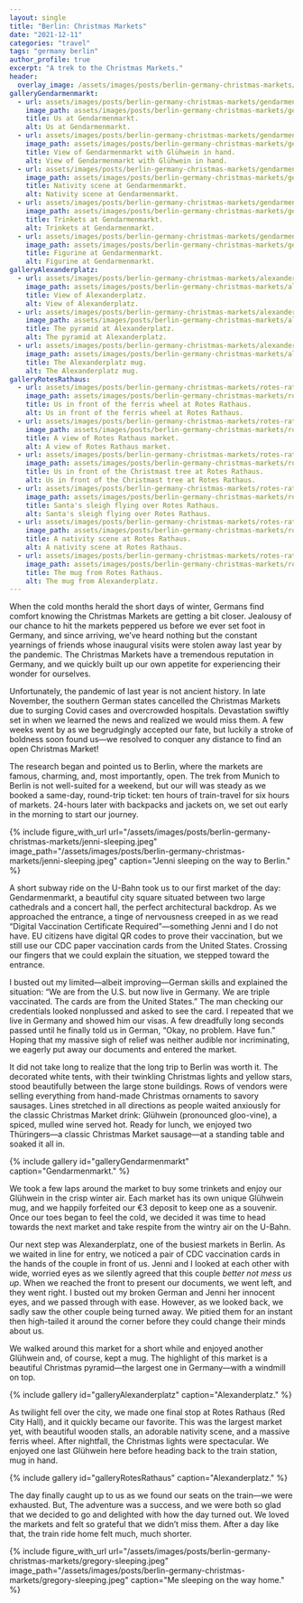```yaml
---
layout: single
title: "Berlin: Christmas Markets"
date: "2021-12-11"
categories: "travel"
tags: "germany berlin"
author_profile: true
excerpt: "A trek to the Christmas Markets."
header:
  overlay_image: /assets/images/posts/berlin-germany-christmas-markets/rotes-rathaus-overview.jpeg
galleryGendarmenmarkt:
  - url: assets/images/posts/berlin-germany-christmas-markets/gendarmenmarkt-drinks.jpeg
    image_path: assets/images/posts/berlin-germany-christmas-markets/gendarmenmarkt-drinks.jpeg
    title: Us at Gendarmenmarkt.
    alt: Us at Gendarmenmarkt.
  - url: assets/images/posts/berlin-germany-christmas-markets/gendarmenmarkt-mug.jpeg
    image_path: assets/images/posts/berlin-germany-christmas-markets/gendarmenmarkt-mug.jpeg
    title: View of Gendarmenmarkt with Glühwein in hand.
    alt: View of Gendarmenmarkt with Glühwein in hand.
  - url: assets/images/posts/berlin-germany-christmas-markets/gendarmentmark-nativity.jpeg
    image_path: assets/images/posts/berlin-germany-christmas-markets/gendarmentmark-nativity.jpeg
    title: Nativity scene at Gendarmenmarkt.
    alt: Nativity scene at Gendarmenmarkt.
  - url: assets/images/posts/berlin-germany-christmas-markets/gendarmenmark-trinkets.jpeg
    image_path: assets/images/posts/berlin-germany-christmas-markets/gendarmenmark-trinkets.jpeg
    title: Trinkets at Gendarmenmarkt.
    alt: Trinkets at Gendarmenmarkt.
  - url: assets/images/posts/berlin-germany-christmas-markets/gendarmenmarkt-beer-guy.jpeg
    image_path: assets/images/posts/berlin-germany-christmas-markets/gendarmenmarkt-beer-guy.jpeg
    title: Figurine at Gendarmenmarkt.
    alt: Figurine at Gendarmenmarkt.
galleryAlexanderplatz:
  - url: assets/images/posts/berlin-germany-christmas-markets/alexanderplatz-pyramid-tram.jpeg
    image_path: assets/images/posts/berlin-germany-christmas-markets/alexanderplatz-pyramid-tram.jpeg
    title: View of Alexanderplatz.
    alt: View of Alexanderplatz.
  - url: assets/images/posts/berlin-germany-christmas-markets/alexanderplatz-pyramid.jpeg
    image_path: assets/images/posts/berlin-germany-christmas-markets/alexanderplatz-pyramid.jpeg
    title: The pyramid at Alexanderplatz.
    alt: The pyramid at Alexanderplatz.
  - url: assets/images/posts/berlin-germany-christmas-markets/alexanderplatz-mug.jpeg
    image_path: assets/images/posts/berlin-germany-christmas-markets/alexanderplatz-mug.jpeg
    title: The Alexanderplatz mug.
    alt: The Alexanderplatz mug.
galleryRotesRathaus:
  - url: assets/images/posts/berlin-germany-christmas-markets/rotes-rathaus-us-wheel.jpeg
    image_path: assets/images/posts/berlin-germany-christmas-markets/rotes-rathaus-us-wheel.jpeg
    title: Us in front of the ferris wheel at Rotes Rathaus.
    alt: Us in front of the ferris wheel at Rotes Rathaus.
  - url: assets/images/posts/berlin-germany-christmas-markets/rotes-rathaus-overview.jpeg
    image_path: assets/images/posts/berlin-germany-christmas-markets/rotes-rathaus-overview.jpeg
    title: A view of Rotes Rathaus market.
    alt: A view of Rotes Rathaus market.
  - url: assets/images/posts/berlin-germany-christmas-markets/rotes-rathaus-us-tree.jpeg
    image_path: assets/images/posts/berlin-germany-christmas-markets/rotes-rathaus-us-tree.jpeg
    title: Us in front of the Christmast tree at Rotes Rathaus.
    alt: Us in front of the Christmast tree at Rotes Rathaus.
  - url: assets/images/posts/berlin-germany-christmas-markets/rotes-rathaus-sleigh.jpeg
    image_path: assets/images/posts/berlin-germany-christmas-markets/rotes-rathaus-sleigh.jpeg
    title: Santa's sleigh flying over Rotes Rathaus.
    alt: Santa's sleigh flying over Rotes Rathaus.
  - url: assets/images/posts/berlin-germany-christmas-markets/rotes-rathaus-nativity.jpeg
    image_path: assets/images/posts/berlin-germany-christmas-markets/rotes-rathaus-nativity.jpeg
    title: A nativity scene at Rotes Rathaus.
    alt: A nativity scene at Rotes Rathaus.
  - url: assets/images/posts/berlin-germany-christmas-markets/rotes-rathaus-mug.jpeg
    image_path: assets/images/posts/berlin-germany-christmas-markets/rotes-rathaus-mug.jpeg
    title: The mug from Rotes Rathaus.
    alt: The mug from Alexanderplatz.
---
```


When the cold months herald the short days of winter, Germans find comfort knowing the Christmas Markets are getting a bit closer. Jealousy of our chance to hit the markets peppered us before we ever set foot in Germany, and since arriving, we’ve heard nothing but the constant yearnings of friends whose inaugural visits were stolen away last year by the pandemic. The Christmas Markets have a tremendous reputation in Germany, and we quickly built up our own appetite for experiencing their wonder for ourselves.

Unfortunately, the pandemic of last year is not ancient history. In late November, the southern German states cancelled the Christmas Markets due to surging Covid cases and overcrowded hospitals. Devastation swiftly set in when we learned the news and realized we would miss them. A few weeks went by as we begrudgingly accepted our fate, but luckily a stroke of boldness soon found us—we resolved to conquer any distance to find an open Christmas Market!

The research began and pointed us to Berlin, where the markets are famous, charming, and, most importantly, open. The trek from Munich to Berlin is not well-suited for a weekend, but our will was steady as we booked a same-day, round-trip ticket: ten hours of train-travel for six hours of markets. 24-hours later with backpacks and jackets on, we set out early in the morning to start our journey.

{% include figure_with_url
    url="/assets/images/posts/berlin-germany-christmas-markets/jenni-sleeping.jpeg"
    image_path="/assets/images/posts/berlin-germany-christmas-markets/jenni-sleeping.jpeg"
    caption="Jenni sleeping on the way to Berlin."
%}

A short subway ride on the U-Bahn took us to our first market of the day: Gendarmenmarkt, a beautiful city square situated between two large cathedrals and a concert hall, the perfect architectural backdrop. As we approached the entrance, a tinge of nervousness creeped in as we read “Digital Vaccination Certificate Required”—something Jenni and I do not have. EU citizens have digital QR codes to prove their vaccination, but we still use our CDC paper vaccination cards from the United States. Crossing our fingers that we could explain the situation, we stepped toward the entrance.

I busted out my limited—albeit improving—German skills and explained the situation: “We are from the U.S. but now live in Germany. We are triple vaccinated. The cards are from the United States.” The man checking our credentials looked nonplussed and asked to see the card. I repeated that we live in Germany and showed him our visas. A few dreadfully long seconds passed until he finally told us in German, “Okay, no problem. Have fun.” Hoping that my massive sigh of relief was neither audible nor incriminating, we eagerly put away our documents and entered the market.

It did not take long to realize that the long trip to Berlin was worth it. The decorated white tents, with their twinkling Christmas lights and yellow stars, stood beautifully between the large stone buildings. Rows of vendors were selling everything from hand-made Christmas ornaments to savory sausages. Lines stretched in all directions as people waited anxiously for the classic Christmas Market drink: Glühwein (pronounced gloo-vine), a spiced, mulled wine served hot. Ready for lunch, we enjoyed two Thüringers—a classic Christmas Market sausage—at a standing table and soaked it all in.

{% include gallery id="galleryGendarmenmarkt" caption="Gendarmenmarkt." %}

We took a few laps around the market to buy some trinkets and enjoy our Glühwein in the crisp winter air. Each market has its own unique Glühwein mug, and we happily forfeited our €3 deposit to keep one as a souvenir. Once our toes began to feel the cold, we decided it was time to head towards the next market and take respite from the wintry air on the U-Bahn.

Our next step was Alexanderplatz, one of the busiest markets in Berlin. As we waited in line for entry, we noticed a pair of CDC vaccination cards in the hands of the couple in front of us. Jenni and I looked at each other with wide, worried eyes as we silently agreed that this couple _better not mess us up_. When we reached the front to present our documents, we went left, and they went right. I busted out my broken German and Jenni her innocent eyes, and we passed through with ease. However, as we looked back, we sadly saw the other couple being turned away. We pitied them for an instant then high-tailed it around the corner before they could change their minds about us.

We walked around this market for a short while and enjoyed another Glühwein and, of course, kept a mug. The highlight of this market is a beautiful Christmas pyramid—the largest one in Germany—with a windmill on top.

{% include gallery id="galleryAlexanderplatz" caption="Alexanderplatz." %}

As twilight fell over the city, we made one final stop at Rotes Rathaus (Red City Hall), and it quickly became our favorite. This was the largest market yet, with beautiful wooden stalls, an adorable nativity scene, and a massive ferris wheel. After nightfall, the Christmas lights were spectacular. We enjoyed one last Glühwein here before heading back to the train station, mug in hand.

{% include gallery id="galleryRotesRathaus" caption="Alexanderplatz." %}

The day finally caught up to us as we found our seats on the train—we were exhausted. But, The adventure was a success, and we were both so glad that we decided to go and delighted with how the day turned out. We loved the markets and felt so grateful that we didn’t miss them. After a day like that, the train ride home felt much, much shorter.

{% include figure_with_url
    url="/assets/images/posts/berlin-germany-christmas-markets/gregory-sleeping.jpeg"
    image_path="/assets/images/posts/berlin-germany-christmas-markets/gregory-sleeping.jpeg"
    caption="Me sleeping on the way home."
%}
